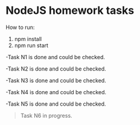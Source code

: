 # NodeJS homework tasks

How to run:

1. npm install
1. npm run start

-Task N1 is done and could be checked.

-Task N2 is done and could be checked.

-Task N3 is done and could be checked.

-Task N4 is done and could be checked.

-Task N5 is done and could be checked.

>Task N6 in progress.